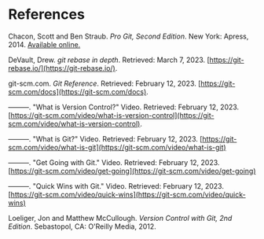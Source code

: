 # References #

Chacon, Scott and Ben Straub.  *Pro Git, Second Edition*.  New York:
Apress, 2014.  [Available online.](https://git-scm.com/book/en/v2)

DeVault, Drew.  *git rebase in depth*.  Retrieved: March 7, 2023.
[https://git-rebase.io/](https://git-rebase.io/).

git-scm.com.  *Git Reference*.  Retrieved: February 12, 2023.
[https://git-scm.com/docs](https://git-scm.com/docs).

&mdash;&mdash;&mdash;.  "What is Version Control?"  Video.  Retrieved: February 12, 2023.
[https://git-scm.com/video/what-is-version-control](https://git-scm.com/video/what-is-version-control).

&mdash;&mdash;&mdash;.  "What is Git?"  Video.  Retrieved: February 12, 2023.
[https://git-scm.com/video/what-is-git](https://git-scm.com/video/what-is-git)

&mdash;&mdash;&mdash;.  "Get Going with Git."  Video.  Retrieved: February 12, 2023.
[https://git-scm.com/video/get-going](https://git-scm.com/video/get-going)

&mdash;&mdash;&mdash;.  "Quick Wins with Git."  Video.  Retrieved: February 12, 2023.
[https://git-scm.com/video/quick-wins](https://git-scm.com/video/quick-wins)

Loeliger, Jon and Matthew McCullough.  *Version Control with Git, 2nd
Edition*. Sebastopol, CA: O'Reilly Media, 2012.
